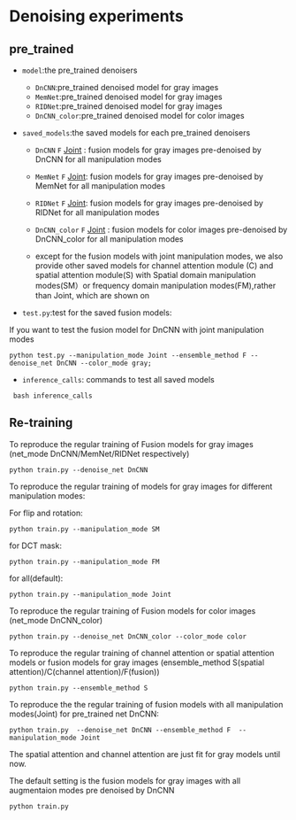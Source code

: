 # Denoising experiments
## pre_trained
* `model`:the pre_trained denoisers
  * `DnCNN`:pre_trained denoised model for gray images
  * `MemNet`:pre_trained denoised model for gray images
  * `RIDNet`:pre_trained denoised model for gray images
  * `DnCNN_color`:pre_trained denoised model for color images
  
* `saved_models`:the saved models for each pre_trained denoisers
  * `DnCNN` `F` [Joint](https://github.com/IVRL/DEU/tree/main/Denoise_Fusion/saved_models/DnCNN/F/Joint) : fusion models for gray images pre-denoised by DnCNN  for all manipulation modes
  * `MemNet` `F` [Joint](https://github.com/IVRL/DEU/tree/main/Denoise_Fusion/saved_models/MemNet/F/Joint): fusion models for gray images pre-denoised by MemNet for all manipulation modes
  * `RIDNet` `F` [Joint](https://github.com/IVRL/DEU/tree/main/Denoise_Fusion/saved_models/RIDNet/F/Joint): fusion models for gray images pre-denoised by RIDNet for all manipulation modes
  * `DnCNN_color` `F` [Joint](https://github.com/IVRL/DEU/tree/main/Denoise_Fusion/saved_models/DnCNN_color/F/Joint) : fusion models for color images pre-denoised by DnCNN_color for all manipulation modes
  
  * except for the fusion models with joint manipulation modes, we also provide other saved models for channel attention module (C) and spatial attention module(S) with Spatial domain manipulation modes(SM）or frequency domain manipulation modes(FM),rather than Joint, which are shown on 

* `test.py`:test for the saved fusion models:  

If you want to test the fusion model for DnCNN with joint manipulation modes

```python test.py --manipulation_mode Joint --ensemble_method F --denoise_net DnCNN --color_mode gray; ```

* `inference_calls`: commands to test all saved models

``` bash inference_calls```






## Re-training
To reproduce the regular training of Fusion models for gray images (net_mode DnCNN/MemNet/RIDNet respectively)

```python train.py --denoise_net DnCNN ```

To reproduce the regular training of models for gray images for different manipulation modes:

For flip and rotation:

```python train.py --manipulation_mode SM  ```

for DCT mask:

```python train.py --manipulation_mode FM  ```

for all(default):

```python train.py --manipulation_mode Joint  ```

To reproduce the regular training of Fusion models for color images (net_mode DnCNN_color)

```python train.py --denoise_net DnCNN_color --color_mode color ```

To reproduce the regular training of channel attention or spatial attention models or fusion models for gray images (ensemble_method S(spatial attention)/C(channel attention)/F(fusion))

```python train.py --ensemble_method S ```

To reproduce the the regular training of fusion models with all manipulation modes(Joint) for pre_trained net DnCNN:

```python train.py  --denoise_net DnCNN --ensemble_method F  --manipulation_mode Joint```

The spatial attention and channel attention are just fit for gray models until now.

The default setting is the fusion models for gray images with all augmentaion modes pre denoised by DnCNN 

```python train.py  ```






